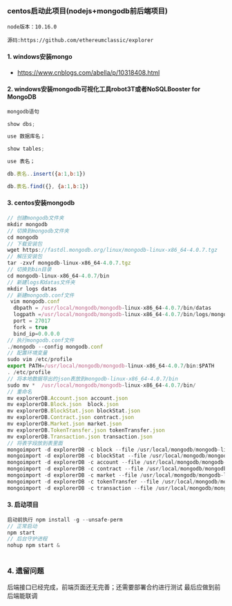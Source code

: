 ### centos启动此项目(nodejs+mongodb前后端项目)

`node版本：10.16.0`

`源码:https://github.com/ethereumclassic/explorer`

#### 1. windows安装mongo

- https://www.cnblogs.com/abella/p/10318408.html

#### 2. windows安装mongodb可视化工具robot3T或者NoSQLBooster for MongoDB

```js
mongodb语句

show dbs;

use 数据库名；

show tables;

use 表名；

db.表名..insert({a:1,b:1})

db.表名.find({}, {a:1,b:1})
```

#### 3. centos安装mongodb

```js
// 创建mongodb文件夹
mkdir mongodb
// 切换到mongodb文件夹
cd mongodb
// 下载安装包
wget https://fastdl.mongodb.org/linux/mongodb-linux-x86_64-4.0.7.tgz
// 解压安装包
tar -zxvf mongodb-linux-x86_64-4.0.7.tgz 
// 切换到bin目录
cd mongodb-linux-x86_64-4.0.7/bin
// 新建logs和datas文件夹
mkdir logs datas
// 新建mongodb.conf文件
 vim mongodb.conf
  dbpath = /usr/local/mongodb/mongodb-linux-x86_64-4.0.7/bin/datas
  logpath =/usr/local/mongodb/mongodb-linux-x86_64-4.0.7/bin/logs/mongodb.log
  port = 27017
  fork = true
  bind_ip=0.0.0.0
// 执行mongodb.conf文件
./mongodb --config mongodb.conf 
// 配置环境变量
sudo vim /etc/profile
export PATH=/usr/local/mongodb/mongodb-linux-x86_64-4.0.7/bin:$PATH
. /etc/profile
// 将本地数据导出的json表放到mongodb-linux-x86_64-4.0.7/bin
sudo mv *  /usr/local/mongodb/mongodb-linux-x86_64-4.0.7/bin/
// 重命名
mv explorerDB.Account.json account.json
mv explorerDB.Block.json  block.json
mv explorerDB.BlockStat.json blockStat.json
mv explorerDB.Contract.json contract.json
mv explorerDB.Market.json market.json
mv explorerDB.TokenTransfer.json tokenTransfer.json
mv explorerDB.Transaction.json transaction.json
// 将表字段放到表里面
mongoimport -d explorerDB -c block --file /usr/local/mongodb/mongodb-linux-x86_64-4.0.7/bin/block.json 
mongoimport -d explorerDB -c blockStat --file /usr/local/mongodb/mongodb-linux-x86_64-4.0.7/bin/blockStat.json 
mongoimport -d explorerDB -c account --file /usr/local/mongodb/mongodb-linux-x86_64-4.0.7/bin/account.json 
mongoimport -d explorerDB -c contract --file /usr/local/mongodb/mongodb-linux-x86_64-4.0.7/bin/contract.json 
mongoimport -d explorerDB -c market --file /usr/local/mongodb/mongodb-linux-x86_64-4.0.7/bin/market.json 
mongoimport -d explorerDB -c tokenTransfer --file /usr/local/mongodb/mongodb-linux-x86_64-4.0.7/bin/tokenTransfer.json 
mongoimport -d explorerDB -c transaction --file /usr/local/mongodb/mongodb-linux-x86_64-4.0.7/bin/transaction.json 
```

#### 3. 启动项目

```js
启动前执行 npm install -g --unsafe-perm
// 正常启动
npm start
// 后台守护进程
nohup npm start &
   
```

### 4. 遗留问题
后端接口已经完成，前端页面还无完善；还需要部署合约进行测试
最后应做到前后端能联调
